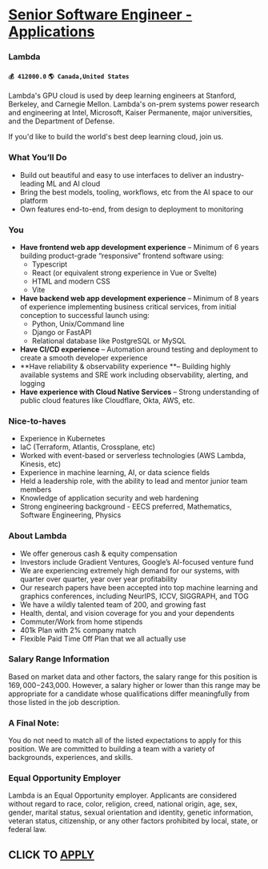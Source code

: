 # [Senior Software Engineer - Applications](https://www.remotewlb.com/apply/senior-software-engineer-applications-59790)  
### Lambda  
#### `💰 412000.0` `🌎 Canada,United States`  

Lambda's GPU cloud is used by deep learning engineers at Stanford, Berkeley, and Carnegie Mellon. Lambda's on-prem systems power research and engineering at Intel, Microsoft, Kaiser Permanente, major universities, and the Department of Defense.

If you'd like to build the world's best deep learning cloud, join us.

### What You’ll Do

  * Build out beautiful and easy to use interfaces to deliver an industry-leading ML and AI cloud
  * Bring the best models, tooling, workflows, etc from the AI space to our platform
  * Own features end-to-end, from design to deployment to monitoring

### You

  * **Have frontend web app development experience** – Minimum of 6 years building product-grade “responsive” frontend software using:
    * Typescript
    * React (or equivalent strong experience in Vue or Svelte)
    * HTML and modern CSS
    * Vite
  * **Have backend web app development experience** – Minimum of 8 years of experience implementing business critical services, from initial conception to successful launch using:
    * Python, Unix/Command line
    * Django or FastAPI
    * Relational database like PostgreSQL or MySQL
  * **Have CI/CD experience** – Automation around testing and deployment to create a smooth developer experience
  * **Have reliability & observability experience **– Building highly available systems and SRE work including observability, alerting, and logging
  * **Have experience with Cloud Native Services** – Strong understanding of public cloud features like Cloudflare, Okta, AWS, etc.

### Nice-to-haves

  * Experience in Kubernetes
  * IaC (Terraform, Atlantis, Crossplane, etc)
  * Worked with event-based or serverless technologies (AWS Lambda, Kinesis, etc)
  * Experience in machine learning, AI, or data science fields
  * Held a leadership role, with the ability to lead and mentor junior team members
  * Knowledge of application security and web hardening
  * Strong engineering background - EECS preferred, Mathematics, Software Engineering, Physics

### About Lambda

  * We offer generous cash & equity compensation
  * Investors include Gradient Ventures, Google’s AI-focused venture fund
  * We are experiencing extremely high demand for our systems, with quarter over quarter, year over year profitability
  * Our research papers have been accepted into top machine learning and graphics conferences, including NeurIPS, ICCV, SIGGRAPH, and TOG
  * We have a wildly talented team of 200, and growing fast
  * Health, dental, and vision coverage for you and your dependents
  * Commuter/Work from home stipends
  * 401k Plan with 2% company match
  * Flexible Paid Time Off Plan that we all actually use

### Salary Range Information

Based on market data and other factors, the salary range for this position is $169,000-$243,000. However, a salary higher or lower than this range may be appropriate for a candidate whose qualifications differ meaningfully from those listed in the job description.

### A Final Note:

You do not need to match all of the listed expectations to apply for this position. We are committed to building a team with a variety of backgrounds, experiences, and skills.

### Equal Opportunity Employer

Lambda is an Equal Opportunity employer. Applicants are considered without regard to race, color, religion, creed, national origin, age, sex, gender, marital status, sexual orientation and identity, genetic information, veteran status, citizenship, or any other factors prohibited by local, state, or federal law.

  
## CLICK TO [APPLY](https://www.remotewlb.com/apply/senior-software-engineer-applications-59790)

